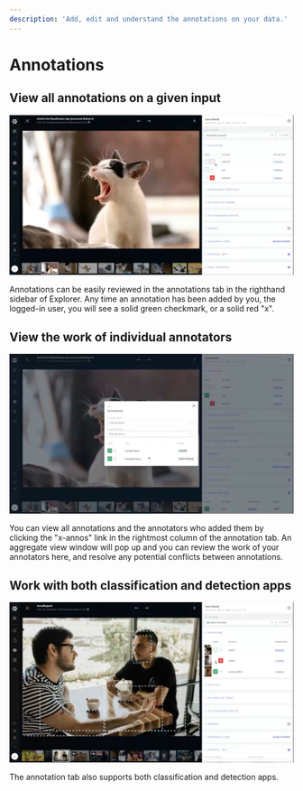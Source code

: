 ```yaml
---
description: 'Add, edit and understand the annotations on your data.'
---
```


# Annotations

## View all annotations on a given input

![View and edit your annotations](../../../.gitbook/assets/3-different-scenarios.jpg)

Annotations can be easily reviewed in the annotations tab in the righthand sidebar of Explorer. Any time an annotation has been added by you, the logged-in user, you will see a solid green checkmark, or a solid red "x".

## View the work of individual annotators

![Annotations aggregate view](../../../.gitbook/assets/annotations-aggregate-view.jpg)

You can view all annotations and the annotators who added them by clicking the "x-annos" link in the rightmost column of the annotation tab. An aggregate view window will pop up and you can review the work of your annotators here, and resolve any potential conflicts between annotations.

## Work with both classification and detection apps

![Annotation view for detection apps](../../../.gitbook/assets/detection-view.jpg)

The annotation tab also supports both classification and detection apps.

